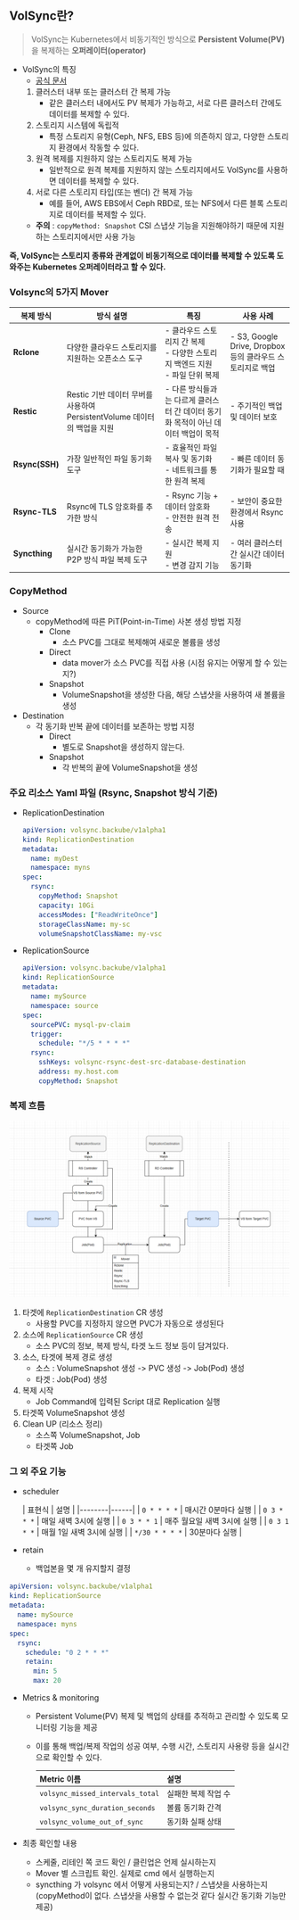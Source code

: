 ## VolSync란?
> VolSync는 Kubernetes에서 비동기적인 방식으로 **Persistent Volume(PV)** 을 복제하는 **오퍼레이터(operator)**

- VolSync의 특징
  - [공식 문서](https://volsync.readthedocs.io/)
  1. 클러스터 내부 또는 클러스터 간 복제 가능
     - 같은 클러스터 내에서도 PV 복제가 가능하고, 서로 다른 클러스터 간에도 데이터를 복제할 수 있다.
  2. 스토리지 시스템에 독립적
     - 특정 스토리지 유형(Ceph, NFS, EBS 등)에 의존하지 않고, 다양한 스토리지 환경에서 작동할 수 있다.
  3. 원격 복제를 지원하지 않는 스토리지도 복제 가능
     - 일반적으로 원격 복제를 지원하지 않는 스토리지에서도 VolSync를 사용하면 데이터를 복제할 수 있다.
  4. 서로 다른 스토리지 타입(또는 벤더) 간 복제 가능
     - 예를 들어, AWS EBS에서 Ceph RBD로, 또는 NFS에서 다른 블록 스토리지로 데이터를 복제할 수 있다.
  - **주의** : `copyMethod: Snapshot` CSI 스냅샷 기능을 지원해야하기 때문에 지원하는 스토리지에서만 사용 가능

**즉, VolSync는 스토리지 종류와 관계없이 비동기적으로 데이터를 복제할 수 있도록 도와주는 Kubernetes 오퍼레이터라고 할 수 있다.**


### Volsync의 5가지 Mover

| 복제 방식          | 방식 설명 | 특징                                                  | 사용 사례 |
|----------------|------------|-----------------------------------------------------|------------|
| **Rclone**     | 다양한 클라우드 스토리지를 지원하는 오픈소스 도구 | - 클라우드 스토리지 간 복제<br>- 다양한 스토리지 백엔드 지원<br>- 파일 단위 복제 | - S3, Google Drive, Dropbox 등의 클라우드 스토리지로 백업 |
| **Restic**     |  Restic 기반 데이터 무버를 사용하여 PersistentVolume 데이터의 백업을 지원 | - 다른 방식들과는 다르게 클러스터 간 데이터 동기화 목적이 아닌 데이터 백업이 목적     | - 주기적인 백업 및 데이터 보호 |
| **Rsync(SSH)** | 가장 일반적인 파일 동기화 도구 | - 효율적인 파일 복사 및 동기화<br>- 네트워크를 통한 원격 복제              | - 빠른 데이터 동기화가 필요할 때 |
| **Rsync-TLS**  | Rsync에 TLS 암호화를 추가한 방식 | - Rsync 기능 + 데이터 암호화<br>- 안전한 원격 전송                 | - 보안이 중요한 환경에서 Rsync 사용 |
| **Syncthing**  | 실시간 동기화가 가능한 P2P 방식 파일 복제 도구 | - 실시간 복제 지원<br>- 변경 감지 기능                           | - 여러 클러스터 간 실시간 데이터 동기화 |

### CopyMethod
- Source
  - copyMethod에 따른 PiT(Point-in-Time) 사본 생성 방법 지정
    - Clone
        - 소스 PVC를 그대로 복제해여 새로운 볼륨을 생성
    - Direct
        - data mover가 소스 PVC를 직접 사용 (시점 유지는 어떻게 할 수 있는지?)
    - Snapshot
        - VolumeSnapshot을 생성한 다음, 해당 스냅샷을 사용하여 새 볼륨을 생성
- Destination
  - 각 동기화 반복 끝에 데이터를 보존하는 방법 지정
    - Direct
      - 별도로 Snapshot을 생성하지 않는다.
    - Snapshot
      - 각 반복의 끝에 VolumeSnapshot을 생성

### 주요 리소스 Yaml 파일 (Rsync, Snapshot 방식 기준)
- ReplicationDestination
    ```yaml
    apiVersion: volsync.backube/v1alpha1
    kind: ReplicationDestination
    metadata:
      name: myDest
      namespace: myns
    spec:
      rsync:
        copyMethod: Snapshot
        capacity: 10Gi
        accessModes: ["ReadWriteOnce"]
        storageClassName: my-sc
        volumeSnapshotClassName: my-vsc
    ```
- ReplicationSource
    ```yaml
    apiVersion: volsync.backube/v1alpha1
    kind: ReplicationSource
    metadata:
      name: mySource
      namespace: source
    spec:
      sourcePVC: mysql-pv-claim
      trigger:
        schedule: "*/5 * * * *"
      rsync:
        sshKeys: volsync-rsync-dest-src-database-destination
        address: my.host.com
        copyMethod: Snapshot
    ```

### 복제 흐름
![img.png](img.png)
1. 타겟에 `ReplicationDestination` CR 생성
   - 사용할 PVC를 지정하지 않으면 PVC가 자동으로 생성된다
2. 소스에 `ReplicationSource` CR 생성
   - 소스 PVC의 정보, 복제 방식, 타겟 노드 정보 등이 담겨있다.
3. 소스, 타겟에 복제 경로 생성
   - 소스 : VolumeSnapshot 생성 -> PVC 생성 -> Job(Pod) 생성
   - 타겟 : Job(Pod) 생성
4. 복제 시작
   - Job Command에 입력된 Script 대로 Replication 실행
5. 타겟쪽 VolumeSnapshot 생성
6. Clean UP (리소스 정리)
   - 소스쪽 VolumeSnapshot, Job
   - 타겟쪽 Job

### 그 외 주요 기능

- scheduler

  | 표현식 | 설명 |
      |--------|------|
  | `0 * * * *` | 매시간 0분마다 실행 |
  | `0 3 * * *` | 매일 새벽 3시에 실행 |
  | `0 3 * * 1` | 매주 월요일 새벽 3시에 실행 |
  | `0 3 1 * *` | 매월 1일 새벽 3시에 실행 |
  | `*/30 * * * *` | 30분마다 실행 |

- retain
    - 백업본을 몇 개 유지할지 결정
```yaml
apiVersion: volsync.backube/v1alpha1
kind: ReplicationSource
metadata:
  name: mySource
  namespace: myns
spec:
  rsync:
    schedule: "0 2 * * *"
    retain:
      min: 5
      max: 20
```
- Metrics & monitoring
  - Persistent Volume(PV) 복제 및 백업의 상태를 추적하고 관리할 수 있도록 모니터링 기능을 제공
  - 이를 통해 백업/복제 작업의 성공 여부, 수행 시간, 스토리지 사용량 등을 실시간으로 확인할 수 있다.

    | Metric 이름 | 설명          |
    |------------|-------------|
    | `volsync_missed_intervals_total` | 실패한 복제 작업 수 |
    | `volsync_sync_duration_seconds` | 볼륨 동기화 간격   |
    | `volsync_volume_out_of_sync` | 동기화 실패 상태   |


- 최종 확인할 내용
  - 스케줄, 리테인 쪽 코드 확인 / 클린업은 언제 실시하는지
  - Mover 별 스크립트 확인. 실제로 cmd 에서 실행하는지
  - syncthing 가 volsync 에서 어떻게 사용되는지? / 스냅샷을 사용하는지 (copyMethod이 없다. 스냅샷을 사용할 수 없는것 같다 실시간 동기화 기능만 제공)